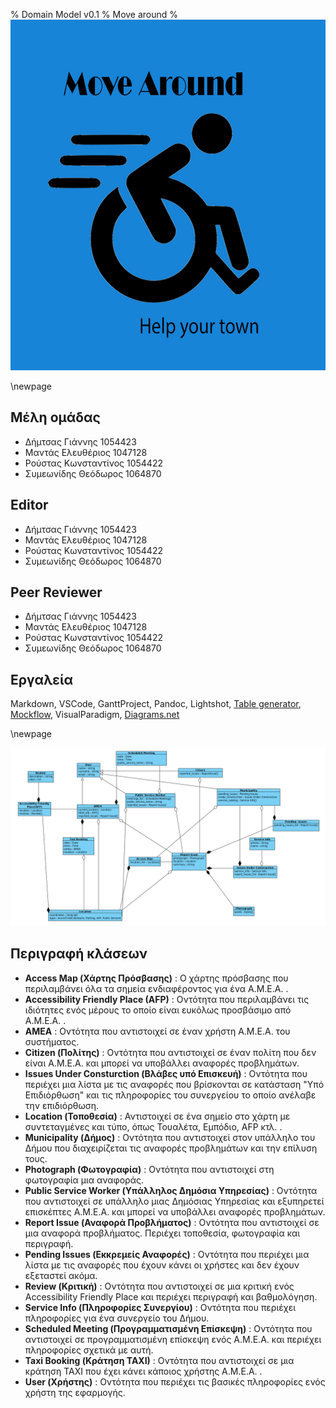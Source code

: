 % Domain Model v0.1
% Move around
% ![](images/Logo.jpg)

\newpage

## Μέλη ομάδας
* Δήμτσας Γιάννης 1054423
* Μαντάς Ελευθέριος 1047128
* Ρούστας Κωνσταντίνος 1054422
* Συμεωνίδης Θεόδωρος 1064870

## Editor
* Δήμτσας Γιάννης 1054423
* Μαντάς Ελευθέριος 1047128
* Ρούστας Κωνσταντίνος 1054422
* Συμεωνίδης Θεόδωρος 1064870

## Peer Reviewer
* Δήμτσας Γιάννης 1054423
* Μαντάς Ελευθέριος 1047128
* Ρούστας Κωνσταντίνος 1054422
* Συμεωνίδης Θεόδωρος 1064870

## Εργαλεία
Markdown, VSCode, GanttProject, Pandoc, Lightshot, [Table generator](https://www.tablesgenerator.com/), [Mockflow](https://www.mockflow.com/), VisualParadigm, [Diagrams.net](https://app.diagrams.net/)

\newpage

![Domain-Model](images/Domain-Model.png)

## Περιγραφή κλάσεων
* **Access Map (Χάρτης Πρόσβασης)** : Ο χάρτης πρόσβασης που περιλαμβάνει όλα τα σημεία ενδιαφέροντος για ένα Α.Μ.Ε.Α. . 
* **Accessibility Friendly Place (AFP)** : Οντότητα που περιλαμβάνει τις ιδιότητες ενός μέρους το οποίο είναι ευκόλως προσβάσιμο από Α.Μ.Ε.Α. .
* **AMEA** : Οντότητα που αντιστοιχεί σε έναν χρήστη Α.Μ.Ε.Α. του συστήματος. 
* **Citizen (Πολίτης)** : Οντότητα που αντιστοιχεί σε έναν πολίτη που δεν είναι Α.Μ.Ε.Α. και μπορεί να υποβάλλει αναφορές προβλημάτων.
* **Issues Under Consturction (Βλάβες υπό Επισκευή)** : Οντότητα που περιέχει μια λίστα με τις αναφορές που βρίσκονται σε κατάσταση "Υπό Επιδιόρθωση" και τις πληροφορίες του συνεργείου το οποίο ανέλαβε την επιδιόρθωση.
* **Location (Τοποθεσία)** : Αντιστοιχεί σε ένα σημείο στο χάρτη με συντεταγμένες και τύπο, όπως Τουαλέτα, Εμπόδιο, AFP κτλ. .
* **Municipality (Δήμος)** : Οντότητα που αντιστοιχεί στον υπάλληλο του Δήμου που διαχειρίζεται τις αναφορές προβλημάτων και την επίλυση τους.
* **Photograph (Φωτογραφία)** : Οντότητα που αντιστοιχεί στη φωτογραφία μια αναφοράς. 
* **Public Service Worker (Υπάλληλος Δημόσια Υπηρεσίας)** : Οντότητα που αντιστοιχεί σε υπάλληλο μιας Δημόσιας Υπηρεσίας και εξυπηρετεί επισκέπτες Α.Μ.Ε.Α. και μπορεί να υποβάλλει αναφορές προβλημάτων. 
* **Report Issue (Αναφορά Προβλήματος)** : Οντότητα που αντιστοιχεί σε μια αναφορά προβλήματος. Περιέχει τοποθεσία, φωτογραφία και περιγραφή.
* **Pending Issues (Εκκρεμείς Αναφορές)** : Οντότητα που περιέχει μια λίστα με τις αναφορές που έχουν κάνει οι χρήστες και δεν έχουν εξεταστεί ακόμα.
* **Review (Κριτική)** : Οντότητα που αντιστοιχεί σε μια κριτική ενός Accessibility Friendly Place και περιέχει περιγραφή και βαθμολόγηση.
* **Service Info (Πληροφορίες Συνεργίου)** : Οντότητα που περιέχει πληροφορίες για ένα συνεργείο του Δήμου.
* **Scheduled Meeting (Προγραμματισμένη Επίσκεψη)** : Οντότητα που αντιστοιχεί σε προγραμματισμένη επίσκεψη ενός Α.Μ.Ε.Α. και περιέχει πληροφορίες σχετικά με αυτή.
* **Taxi Booking (Κράτηση TAXI)** : Οντότητα που αντιστοιχεί σε μια κράτηση TAXI που έχει κάνει κάποιος χρήστης Α.Μ.Ε.Α. .
* **User (Χρήστης)** : Οντότητα που περιέχει τις βασικές πληροφορίες ενός χρήστη της εφαρμογής.